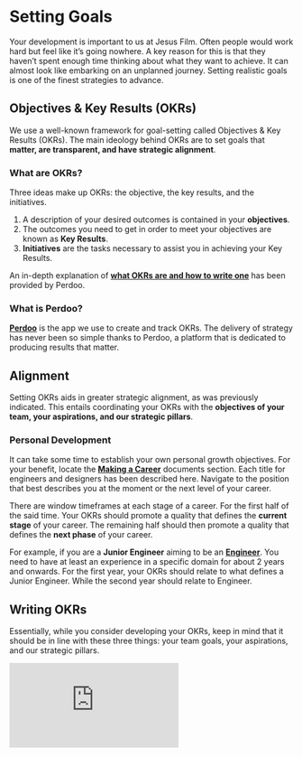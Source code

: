 # Setting Goals

Your development is important to us at Jesus Film. Often people would work hard but feel like it’s going nowhere. A key reason for this is that they haven’t spent enough time thinking about what they want to achieve. It can almost look like embarking on an unplanned journey. Setting realistic goals is one of the finest strategies to advance.

## Objectives & Key Results (OKRs)

We use a well-known framework for goal-setting called Objectives & Key Results (OKRs). The main ideology behind OKRs are to set goals that **matter, are transparent, and have strategic alignment**.

### What are OKRs?

Three ideas make up OKRs: the objective, the key results, and the initiatives.

1. A description of your desired outcomes is contained in your **objectives**.
2. The outcomes you need to get in order to meet your objectives are known as **Key Results**.
3. **Initiatives** are the tasks necessary to assist you in achieving your Key Results.

An in-depth explanation of **[what OKRs are and how to write one](https://www.perdoo.com/wp-content/uploads/2020/12/eBook-The-ultimate-guide-to-okr.pdf)** has been provided by Perdoo.

### What is Perdoo?

**[Perdoo](https://www.perdoo.com/about/)** is the app we use to create and track OKRs. The delivery of strategy has never been so simple thanks to Perdoo, a platform that is dedicated to producing results that matter.

## Alignment

Setting OKRs aids in greater strategic alignment, as was previously indicated. This entails coordinating your OKRs with the **objectives of your team, your aspirations, and our strategic pillars**.

### Personal Development

It can take some time to establish your own personal growth objectives. For your benefit, locate the **[Making a Career](https://docs.core.jesusfilm.org/docs/team/making-a-career/)** documents section. Each title for engineers and designers has been described here. Navigate to the position that best describes you at the moment or the next level of your career.

There are window timeframes at each stage of a career. For the first half of the said time. Your OKRs should promote a quality that defines the **current stage** of your career. The remaining half should then promote a quality that defines the **next phase** of your career.

For example, if you are a **Junior Engineer** aiming to be an **[Engineer](https://docs.core.jesusfilm.org/docs/team/making-a-career/titles-for-engineers)**. You need to have at least an experience in a specific domain for about 2 years and onwards. For the first year, your OKRs should relate to what defines a Junior Engineer. While the second year should relate to Engineer.

## Writing OKRs

Essentially, while you consider developing your OKRs, keep in mind that it should be in line with these three things: your team goals, your aspirations, and our strategic pillars.

<div
  style={{
    position: 'relative',
    paddingBottom: '64.63195691202873%',
    marginBottom: '20px',
    height: 0
  }}
>
  <iframe
    src="https://www.loom.com/embed/810bf5c898d5464689f6aa396f32a61e" 
    frameborder="0"
    allowFullScreen="true"
    webkitallowfullscreen="true"
    mozallowfullscreen="true"
    style={{
      position: 'absolute',
      top: 0,
      left: 0,
      width: '100%',
      height: '100%'
    }}
  />
</div>

You must provide your objective (O) and key result (KR) when writing an OKRs. Your aim is described in the Objective, and your Key Result is the measurable result needed to accomplish the Objective. You will create and keep track of your OKRs in Perdoo.

#### OKRs example:

**O:** Build features that follows existing patterns and approaches

**KR:** Generate 2 pages for folder and file naming patterns for Core

**KR:** Generate 2 pages for variable naming patterns for Core

Perdoo has delivered once more by providing additional **[examples](https://support.perdoo.com/en/articles/4350812-product-engineering-it-okr-kpi-examples)** for us to use as guides or to assist us understand how to write our OKRs.

Writing out our goals helps to better guide, inspire, and push us. Let's continue to run this race well together and work towards the things that really count.

## Jesus Film’s Goal

#### To Reach and Connect The Last, The Least & The Lost with partners and the body of Christ
